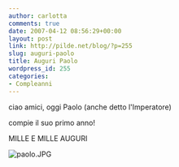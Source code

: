 ```yaml
---
author: carlotta
comments: true
date: 2007-04-12 08:56:29+00:00
layout: post
link: http://pilde.net/blog/?p=255
slug: auguri-paolo
title: Auguri Paolo
wordpress_id: 255
categories:
- Compleanni
---
```


ciao amici, oggi Paolo (anche detto l'Imperatore)


 compie il suo primo anno!

MILLE E MILLE AUGURI

![paolo.JPG]({{baseurl}}/uploads/2007/04/paolo.JPG)



